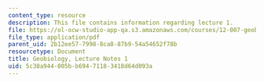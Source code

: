 ```yaml
---
content_type: resource
description: This file contains information regarding lecture 1.
file: https://ol-ocw-studio-app-qa.s3.amazonaws.com/courses/12-007-geobiology-spring-2013/5c38a944005bb69471183418d64d093a_MIT12_007S13_Lec1.pdf
file_type: application/pdf
parent_uid: 2b12ee57-7998-8ca8-87b9-54a54652f78b
resourcetype: Document
title: Geobiology, Lecture Notes 1
uid: 5c38a944-005b-b694-7118-3418d64d093a
---
```

